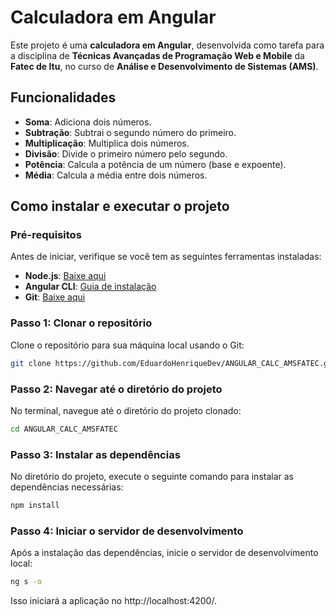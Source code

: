 # Calculadora em Angular

Este projeto é uma **calculadora em Angular**, desenvolvida como tarefa para a disciplina de **Técnicas Avançadas de Programação Web e Mobile** da **Fatec de Itu**, no curso de **Análise e Desenvolvimento de Sistemas (AMS)**.

## Funcionalidades

- **Soma**: Adiciona dois números.
- **Subtração**: Subtrai o segundo número do primeiro.
- **Multiplicação**: Multiplica dois números.
- **Divisão**: Divide o primeiro número pelo segundo.
- **Potência**: Calcula a potência de um número (base e expoente).
-  **Média**: Calcula a média entre dois números.

## Como instalar e executar o projeto

### Pré-requisitos

Antes de iniciar, verifique se você tem as seguintes ferramentas instaladas:

- **Node.js**: [Baixe aqui](https://nodejs.org/)
- **Angular CLI**: [Guia de instalação](https://angular.io/cli)
- **Git**: [Baixe aqui](https://git-scm.com/)

### Passo 1: Clonar o repositório

Clone o repositório para sua máquina local usando o Git:

```bash
git clone https://github.com/EduardoHenriqueDev/ANGULAR_CALC_AMSFATEC.git
```

### Passo 2: Navegar até o diretório do projeto

No terminal, navegue até o diretório do projeto clonado:

```bash
cd ANGULAR_CALC_AMSFATEC
```

### Passo 3: Instalar as dependências

No diretório do projeto, execute o seguinte comando para instalar as dependências necessárias:

```bash
npm install
```

### Passo 4: Iniciar o servidor de desenvolvimento

Após a instalação das dependências, inicie o servidor de desenvolvimento local:

```bash
ng s -o
```

Isso iniciará a aplicação no http://localhost:4200/.
